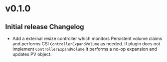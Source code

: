 # v0.1.0

## Initial release Changelog

* Add a external resize controller which monitors Persistent volume claims and performs
  CSI `ControllerExpandVolume` as needed. If plugin does not implement `ControllerExpandVolume` it performs a no-op expansion
  and updates PV object.

